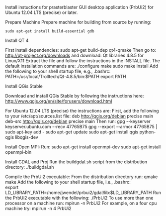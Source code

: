 ﻿Install instuctions for prasterblaster GUI desktop application (PrbUi2) 
for Ubuntu 12.04 LTS (precise) or later.

Prepare Machine
  Prepare machine for building from source by running:
```
sudo apt-get install build-essential gdb
```

Install QT 4
 
  First install dependencies:
sudo apt-get build-dep qt4-qmake
  Then go to:
http://qt-project.org/downloads
  and download:
Qt libraries 4.8.5 for Linux/X11
  Extract the file and follow the instructions in the INSTALL file.
  The default installation commands are:
./configure
make
sudo make install
  Add the following to your shell startup file, e.g., .bashrc:
PATH=/usr/local/Trolltech/Qt-4.8.5/bin:$PATH
export PATH


Install QGis Stable

  Download and install QGis Stable by following the instructions here:
http://www.qgis.org/en/site/forusers/download.html

  For Ubuntu 12.04 LTS (precise) the instructions are:
  First, add the following to your /etc/apt/sources.list file:
deb         http://qgis.org/debian precise main
deb-src http://qgis.org/debian precise main
  Then run:
gpg --keyserver keyserver.ubuntu.com --recv 47765B75
gpg --export --armor 47765B75 | sudo apt-key add -
sudo apt-get update
sudo apt-get install qgis python-qgis libqgis-dev


Install Open MPI:
  Run:
sudo apt-get install openmpi-dev
sudo apt-get install openmpi-bin


Install GDAL and Proj
  Run the buildgdal.sh script from the distribution directory:
./buildgdal.sh


Compile the PrbUi2 executable:
  From the distribution directory run:
qmake
make
  Add the following to your shell startup file, i.e., .bashrc:  
export LD_LIBRARY_PATH=/home/jwendel/prbui2/gdal/lib:$LD_LIBRARY_PATH
  Run the PrbUi2 executable with the following:
./PrbUi2
To use more than one processor on a machine run:
mpirun -n <number of processors to use> PrbUi2
For example, on a four cpu machine try:
mpirun -n 4 PrbUi2

